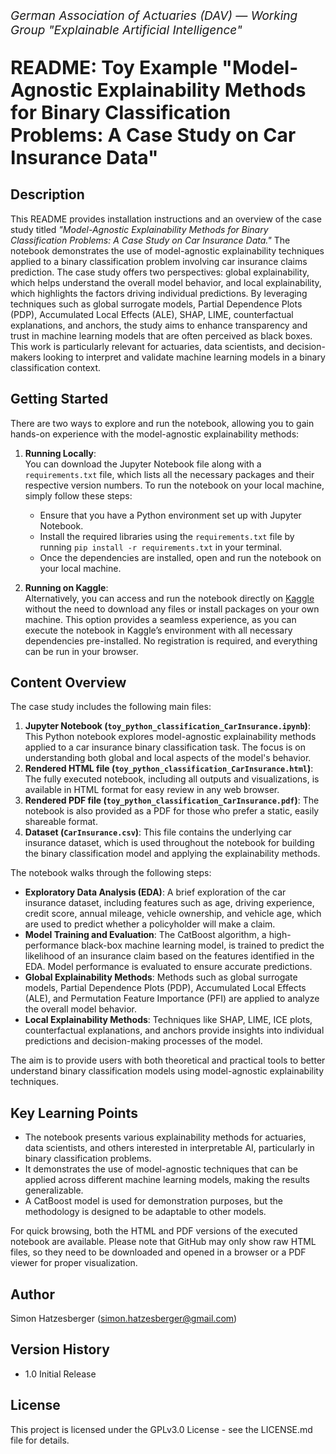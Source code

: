 <p style="font-size:19px; text-align:left; margin-top: 15px;"><i>German Association of Actuaries (DAV) — Working Group "Explainable Artificial Intelligence"</i></p>
<p style="font-size:30px; text-align:left; margin-bottom: 15px"><b>README: Toy Example "Model-Agnostic Explainability Methods for Binary Classification Problems: A Case Study on Car Insurance Data"<br></b></p>
<p style="font-size:19px; text-align:left; margin-bottom: 15px; margin-bottom: 15px">

## Description

This README provides installation instructions and an overview of the case study titled *"Model-Agnostic Explainability Methods for Binary Classification Problems: A Case Study on Car Insurance Data."* The notebook demonstrates the use of model-agnostic explainability techniques applied to a binary classification problem involving car insurance claims prediction. The case study offers two perspectives: global explainability, which helps understand the overall model behavior, and local explainability, which highlights the factors driving individual predictions. By leveraging techniques such as global surrogate models, Partial Dependence Plots (PDP), Accumulated Local Effects (ALE), SHAP, LIME, counterfactual explanations, and anchors, the study aims to enhance transparency and trust in machine learning models that are often perceived as black boxes. This work is particularly relevant for actuaries, data scientists, and decision-makers looking to interpret and validate machine learning models in a binary classification context.

## Getting Started

There are two ways to explore and run the notebook, allowing you to gain hands-on experience with the model-agnostic explainability methods:

1. **Running Locally**:  
   You can download the Jupyter Notebook file along with a `requirements.txt` file, which lists all the necessary packages and their respective version numbers. To run the notebook on your local machine, simply follow these steps:
   - Ensure that you have a Python environment set up with Jupyter Notebook.
   - Install the required libraries using the `requirements.txt` file by running `pip install -r requirements.txt` in your terminal.
   - Once the dependencies are installed, open and run the notebook on your local machine.

2. **Running on Kaggle**:  
   Alternatively, you can access and run the notebook directly on [Kaggle](https://www.kaggle.com/code/simonhatzesberger/model-agnostic-xai-methods-for-classification) without the need to download any files or install packages on your own machine. This option provides a seamless experience, as you can execute the notebook in Kaggle’s environment with all necessary dependencies pre-installed. No registration is required, and everything can be run in your browser.

## Content Overview

The case study includes the following main files:

1. **Jupyter Notebook (`toy_python_classification_CarInsurance.ipynb`)**: This Python notebook explores model-agnostic explainability methods applied to a car insurance binary classification task. The focus is on understanding both global and local aspects of the model's behavior.
2. **Rendered HTML file (`toy_python_classification_CarInsurance.html`)**: The fully executed notebook, including all outputs and visualizations, is available in HTML format for easy review in any web browser.
3. **Rendered PDF file (`toy_python_classification_CarInsurance.pdf`)**: The notebook is also provided as a PDF for those who prefer a static, easily shareable format.
4. **Dataset (`CarInsurance.csv`)**: This file contains the underlying car insurance dataset, which is used throughout the notebook for building the binary classification model and applying the explainability methods.

The notebook walks through the following steps:

- **Exploratory Data Analysis (EDA)**: A brief exploration of the car insurance dataset, including features such as age, driving experience, credit score, annual mileage, vehicle ownership, and vehicle age, which are used to predict whether a policyholder will make a claim.
- **Model Training and Evaluation**: The CatBoost algorithm, a high-performance black-box machine learning model, is trained to predict the likelihood of an insurance claim based on the features identified in the EDA. Model performance is evaluated to ensure accurate predictions.
- **Global Explainability Methods**: Methods such as global surrogate models, Partial Dependence Plots (PDP), Accumulated Local Effects (ALE), and Permutation Feature Importance (PFI) are applied to analyze the overall model behavior.
- **Local Explainability Methods**: Techniques like SHAP, LIME, ICE plots, counterfactual explanations, and anchors provide insights into individual predictions and decision-making processes of the model.

The aim is to provide users with both theoretical and practical tools to better understand binary classification models using model-agnostic explainability techniques.

## Key Learning Points

- The notebook presents various explainability methods for actuaries, data scientists, and others interested in interpretable AI, particularly in binary classification problems.
- It demonstrates the use of model-agnostic techniques that can be applied across different machine learning models, making the results generalizable.
- A CatBoost model is used for demonstration purposes, but the methodology is designed to be adaptable to other models.

For quick browsing, both the HTML and PDF versions of the executed notebook are available. Please note that GitHub may only show raw HTML files, so they need to be downloaded and opened in a browser or a PDF viewer for proper visualization.

## Author

Simon Hatzesberger (<a href="mailto:simon.hatzesberger@gmail.com">simon.hatzesberger@gmail.com</a>)

## Version History

* 1.0 Initial Release

## License

This project is licensed under the GPLv3.0 License - see the LICENSE.md file for details.
